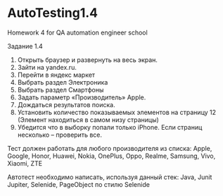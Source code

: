 # AutoTesting1.4
Homework 4 for QA automation engineer school

Задание 1.4
1. Открыть браузер и развернуть на весь экран.
2. Зайти на yandex.ru.
3. Перейти в яндекс маркет
4. Выбрать раздел Электроника
5. Выбрать раздел Смартфоны
6. Задать параметр «Производитель» Apple.
8. Дождаться результатов поиска.
9. Установить количество показываемых элементов на страницу 12 (Элемент находиться в самом низу страницы)
10. Убедится что в выборку попали только iPhone. Если страниц несколько – проверить все.

Тест должен работать для любого производителя из списка:
 Apple,
 Google,
 Honor,
 Huawei,
 Nokia,
 OnePlus,
 Oppo,
 Realme,
 Samsung,
 Vivo,
 Xiaomi,
 ZTE
 
Автотест необходимо написать, используя данный стек:
Java, Junit Jupiter, Selenide, PageObject по стилю Selenide

